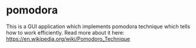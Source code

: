 # pomodora
This is a GUI application which implements pomodora technique which tells how to work efficiently. Read more about it here: https://en.wikipedia.org/wiki/Pomodoro_Technique
